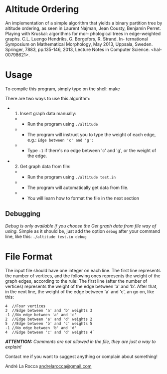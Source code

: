 # Altitude Ordering
An implementation of a simple algorithm that yields a binary partition tree by altitude ordering, as seen in Laurent Najman, Jean Cousty, Benjamin Perret. Playing with Kruskal: algorithms for mor- phological trees in edge-weighted graphs. C.L. Luengo Hendriks, G. Borgefors, R. Strand. In- ternational Symposium on Mathematical Morphology, May 2013, Uppsala, Sweden. Springer, 7883, pp.135-146, 2013, Lecture Notes in Computer Science. &lt;hal-00798621>.

# Usage
To compile this program, simply type on the shell:
    make

There are two ways to use this algorithm:

* 1) Insert graph data manually:
  * - Run the program using `./altitude`
  * - The program will instruct you to type the weight of each edge, e.g.: `Edge between 'c' and 'g': `
  * - Type `-1` if there's no edge between 'c' and 'g', or the weight of the edge.
* 2) Get graph data from file:
  * - Run the program using `./altitude test.in`
  * - The program will automatically get data from file.
  * - You will learn how to format the file in the next section
  
## Debugging
_Debug is only available if you choose the *Get graph data from file* way of using._
Simple as it should be, just add the option `debug` after your command line, like this:
`./altitude test.in debug`

# File Format
The input file should have one integer on each line.
The first line represents the number of vertices, and the following ones represents the weight of the graph edges, according to the rule:
The first line (after the number of vertices) represents the weight of the edge between 'a' and 'b'. After that, in the next line, the weight of the edge between 'a' and 'c', an go on, like this:

    4  //Four vertices
    3  //Edge between 'a' and 'b' weights 3
    -1 //No edge between 'a' and 'c'
    2  //Edge between 'a' and 'd' weights 2
    5  //Edge between 'b' and 'c' weights 5
    -1 //No edge between 'b' and 'd'
    4  //Edge between 'c' and 'd' weights 4`

_**ATTENTION:** Comments are not allowed in the file, they are just a way to explain!_

Contact me if you want to suggest anything or complain about something!

André La Rocca <andrelarocca@gmail.com>
